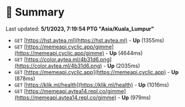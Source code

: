 # 📖 Summary
Last updated: **5/1/2023, 7:19:54 PTG "Asia/Kuala_Lumpur"**

- `GET` [https://hst.aytea.ml](https://hst.aytea.ml) - **Up** (1355ms)
- `GET` [https://memeapi.cyclic.app/gimme](https://memeapi.cyclic.app/gimme) - **Up** (4644ms)
- `GET` [https://color.aytea.ml/4b31d6.png](https://color.aytea.ml/4b31d6.png) - **Up** (2035ms)
- `GET` [https://memeapi.cyclic.app](https://memeapi.cyclic.app) - **Up** (878ms)
- `GET` [https://klik.ml/health](https://klik.ml/health) - **Up** (1016ms)
- `GET` [https://memeapi.aytea14.repl.co/gimme](https://memeapi.aytea14.repl.co/gimme) - **Up** (979ms)

